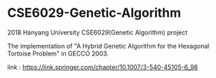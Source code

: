 # CSE6029-Genetic-Algorithm
2018 Hanyang University CSE6029(Genetic Algorithm) project

The implementation of "A Hybrid Genetic Algorithm for the Hexagonal Tortoise Problem" in GECCO 2003.


link : https://link.springer.com/chapter/10.1007/3-540-45105-6_98
